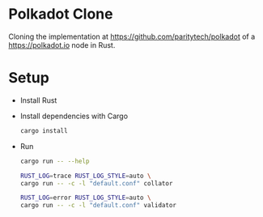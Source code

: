 # Polkadot Clone

Cloning the implementation at https://github.com/paritytech/polkadot of a https://polkadot.io node in Rust.

# Setup

* Install Rust

* Install dependencies with Cargo 

    ```bash
    cargo install
    ```

* Run

    ```bash
    cargo run -- --help
    
    RUST_LOG=trace RUST_LOG_STYLE=auto \
    cargo run -- -c -l "default.conf" collator
    
    RUST_LOG=error RUST_LOG_STYLE=auto \
    cargo run -- -c -l "default.conf" validator
    ```